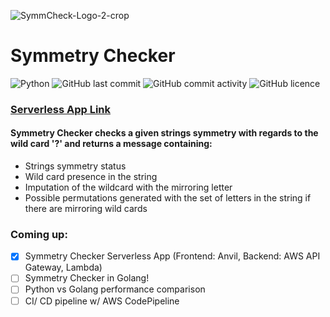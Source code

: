 
![SymmCheck-Logo-2-crop](https://user-images.githubusercontent.com/54140709/148549727-ffbfaec0-a9e3-48f1-8464-7dbbfe61efa3.png)
# Symmetry Checker 
![Python](https://img.shields.io/badge/python-3670A0?style=plastic&logo=python&logoColor=ffdd54)
![GitHub last commit](https://img.shields.io/github/last-commit/DorukBu/SymmetryChecker)
![GitHub commit activity](https://img.shields.io/github/commit-activity/m/DorukBu/SymmetryChecker)
![GitHub licence](https://img.shields.io/github/license/DorukBu/SymmetryChecker)
### [Serverless App Link](https://gfd5am4e4y5ibd3v.anvil.app/RLOYURWSHZRSZBAJ4EXIHAF3)

#### Symmetry Checker checks a given strings symmetry with regards to the wild card '?' and returns a message containing:
- Strings symmetry status
- Wild card presence in the string
- Imputation of the wildcard with the mirroring letter
- Possible permutations generated with the set of letters in the string if there are mirroring wild cards

### Coming up:
- [x] Symmetry Checker Serverless App (Frontend: Anvil, Backend: AWS API Gateway, Lambda)
- [ ] Symmetry Checker in Golang!
- [ ] Python vs Golang performance comparison
- [ ] CI/ CD pipeline w/ AWS CodePipeline
